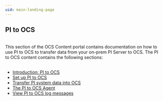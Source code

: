 ```yaml
---
uid: main-landing-page
---
```



## PI to OCS
<br>
This section of the OCS Content portal contains documentation on how to use PI to OCS to transfer data from your on-prem PI Server to OCS. The PI to OCS content contains the following sections:
<br>
<br>

* [Introduction: PI to OCS](xref:landing-page1)
* [Set up PI to OCS](xref:landing-page2)
* [Transfer PI system data into OCS](xref:landing-page3)
* [The PI to OCS Agent](xref:landing-page4)
* [View PI to OCS log messages](xref:landing-page5)